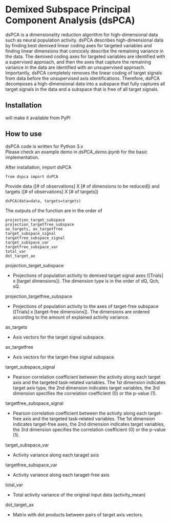 Demixed Subspace Principal Component Analysis (dsPCA)
===========================================

dsPCA is a dimensionality reduction algorithm for high-dimensional data such as neural population activity. dsPCA describes high-dimensional data by finding best demixed linear coding axes for targeted variables and finding linear dimensions that concicely describe the remaining variance in the data. The demixed coding axes for targeted variables are identified with a supervised approach, and then the axes that capture the remaining variance in the data are identified with an unsupervised approach. Importantly, dsPCA completely removes the linear coding of target signals from data before the unsupervised axis identifications. Therefore, dsPCA decomposes a high-dimensional data into a subspace that fully captures all target signals in the data and a subspace that is free of all target signals.


## Installation
will make it available from PyPl

## How to use
dsPCA code is written for Python 3.x    
Please check an example demo in *dsPCA_demo.ipynb* for the basic implementation.

After installation, import dsPCA
~~~~
from dspca import dsPCA
~~~~
Provide data ([# of observations] X [# of dimensions to be reduced]) and targets ([# of observations] X [# of targets]) 
~~~~
dsPCA(data=data, targets=targets)
~~~~
The outputs of the function are in the order of
~~~~
projection_target_subspace
projection_targetfree_subspace
ax_targets, ax_targetfree
target_subspace_signal
targetfree_subspace_signal
target_subspace_var
targetfree_subspace_var
total_var
dot_target_ax
~~~~
projection_target_subspace
- Projections of population activity to demixed target signal axes ([Trials] x [target dimensions]). The dimension type is in the order of dQ, Qch, sQ.

projection_targetfree_subspace
- Projections of population activity to the axes of target-free subspace ([Trials] x [target-free dimensions]). The dimensions are ordered according to the amount of explained activity variance.

ax_targets
- Axis vectors for the target signal subspace.

ax_targetfree
- Axis vectors for the target-free signal subspace.

target_subspace_signal
- Pearson correlation coefficient between the activity along each target axis and the targeted task-related variables. The 1st dimension indicates target axis type, the 2nd dimension indicates target variables, the 3rd dimension specifies the correlation coefficient (0) or the p-value (1).

targetfree_subspace_signal
- Pearson correlation coefficient between the activity along each target-free axis and the targeted task-related variables. The 1st dimension indicates target-free axes, the 2nd dimension indicates target variables, the 3rd dimension specifies the correlation coefficient (0) or the p-value (1).

target_subspace_var
- Activity variance along each taraget axis

targetfree_subspace_var
- Activity variance along each taraget-free axis

total_var
- Total activity variance of the original input data (activity_mean)

dot_target_ax
- Matrix with dot products between pairs of target axis vectors.
